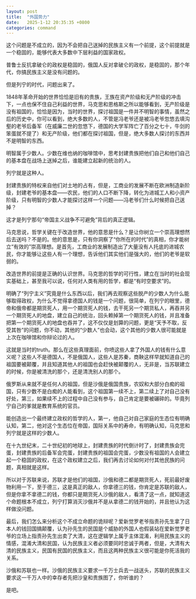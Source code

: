 ```yaml
---
layout: post
title:  "外国势力"
date:   2025-1-12 20:35:35 +0800
categories: command
---
```



这个问题是不成立的，因为不会把自己送掉的民族主义有一个前提，这个前提就是一个稳固的，能够代表大多数中下层利益的国家政权。

普鲁士反抗拿破仑的政权是稳固的，俄国人反对拿破仑的政权，是稳固的，那个年代，你搞民族主义是没有问题的。

但是列宁的时代，问题出来了。

1848年革命开始的世界恰恰是旧有的贵族，王族在资产阶级和无产阶级的冲击下，一点也保不住自己利益的世界，马克思和恩格斯之所以能够看到，无产阶级是没有祖国的，恰恰是因为，当时的世界，探讨祖国是一件并不明智的事情，虽然之后的历史中，你可以看到，绝大多数的人，不管是冯老爷还是被冯老爷忽悠去填沟壑的老爷后备军（在威廉二世的忽悠下，德国的大学军阵亡了百分之七十，牛剑的笨蛋就不提了）和无产阶级，他们都在探讨祖国，但是，绝大多数人探讨的东西并不是明智的东西。

明智属于少数人。少数在维也纳的咖啡馆中，思考封建贵族把他们自己和他们自己的基本盘在战场上送掉之后，谁能建立起新的统治的人。

列宁就是这种人。

封建贵族的特权来自他们对土地的占有，但是，工商业的发展不断在欧洲制造新阶级，封建老爷的基本盘——农民，他们的人口不断下降，转化为进城工人和小资产阶级，只有明智的少数人才能探讨这样一个问题——冯老爷们什么时候把自己送掉？

这才是列宁那句“帝国主义战争不可避免”背后的真正逻辑。

马克思说，哲学关键在于改造世界，他的意思是什么？是让你树立一个崇高理想然后去送吗？不是的。他的意思是，只有你洞察了“你所在的时代”的真相，你才能树立“有效的”崇高理想。是首先，工商业的发展制造出了大量没有人托底的进城农民，你才能够让这些人有一个理想，告诉他们其实他们是强大的，他们的老爷是软弱的。

改造世界的前提是正确的认识世界。马克思的哲学的可行性，建立在当时的社会现实基础上，甚至我可以说，任何对人类有用的哲学，都是“有时空要求”的。

明确了“列宁主义”究竟是什么东西以后，我们再去观察这些脱产的少数人为什么能够取得政权，为什么不觉得拿德国人的钱是一个问题，很简单，在列宁的眼里，德帝和俄帝都是期货死人，用一个期货死人的钱，去干死另一个期货私人，再吞并另一个期货死人的地盘，建立自己的统治，回头赖掉第一个期货死人的钱，并且准备把第一个期货死人的地盘也吞并了，这不仅仅是划算的问题，更是“天予不取，反受其咎”的问题，你不动，其他的“少数人”也会动，这个其他的少数人很可能就是上次在咖啡馆和你辩论过的人。

这就是当时的truth。那么在这些真理面前，你喷这些人拿了外国人的钱有什么意义呢？这些人不是德国人，不是俄国人，这些人是苏秦，商鞅这样早就知道自己的祖国要被颠覆，并且知道其他人的祖国也会赶快被颠覆的人，无非是，当苏联建立的时候，你是被清洗的那个，还是清洗别人的那个。

俄罗斯从来就不是任何人的祖国，但是沙俄是俄国贵族，农奴和大部分白痴的祖国，只有少数不是白痴的人能看到，这个祖国第一续不上，第二续上了对自己没有好处，第三，如果续不上的过程中自己没有参与，自己肯定是要被碾碎的。毕竟列宁自己的爹就是教育系统的官员。

能创造出一个最终建立政权的哲学的人，第一，他自己对自己家庭的生态位有明确认知，第二，他对这个生态位在帝国，国际关系中的寿命，有明确认知，马克思和列宁就是这样的少数人。

在十九世纪末，二十世纪初的地球上，封建贵族的时代倒计时了，封建贵族会完蛋，封建贵族的后备军会完蛋，封建贵族的祖国会完蛋，少数没有祖国的人会建立起一个稳固的政权，在这个政权建立之后，我们再去讨论如何对付其他民族的问题，真相就是这样。

所以对于苏联来说，苏联才是他们的祖国，沙俄和德二都是期货死人，死前最好废物利用一下，至于德三，这是真正的敌人，你拿德三的钱，你肯定是苏联的敌人，但是你拿不拿德二的钱，你都只是期货死人沙俄的敌人，看清了这一点，就知道这个命题根本不成立，列宁打算消灭沙俄并不是从拿德二的钱开始的，并且他认为这样做没问题。

最后，我们怎么来分析这个不成立命题的诡辩呢？爱新觉罗老爷指责孙先生拿了日本人的钱回国搞颠覆，认为孙先生的民国是个威胁的外国人也假装站在爱新觉罗老爷的立场上指责孙先生出卖了大清，这在逻辑学上属于主体混淆，利用民族主义的情感，混淆大清和民国，认为民族主义者必须要同时忠诚于两者，但是，大清有大清的民族主义，民国有民国的民族主义，而且这两种民族主义很可能是你死活我的关系。

沙俄和苏联也一样。沙俄的民族主义要求一千万士兵去一战送头，苏联的民族主义要求这一千万人中的幸存者先把沙皇和贵族图了，你听谁的？

是吧。

